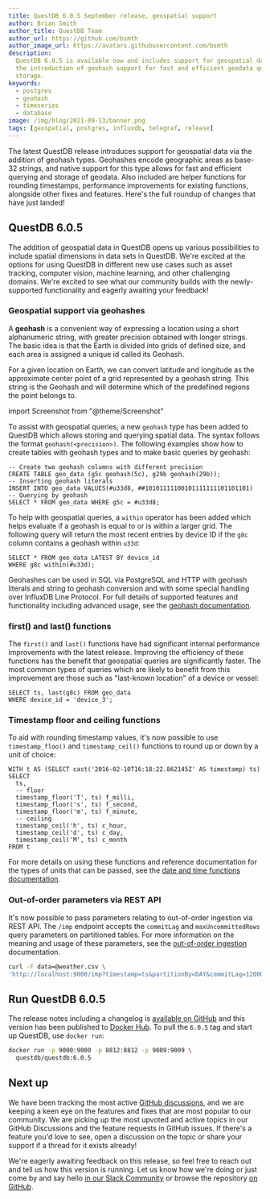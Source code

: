 ```yaml
---
title: QuestDB 6.0.5 September release, geospatial support
author: Brian Smith
author_title: QuestDB Team
author_url: https://github.com/bsmth
author_image_url: https://avatars.githubusercontent.com/bsmth
description:
  QuestDB 6.0.5 is available now and includes support for geospatial data with
  the introduction of geohash support for fast and efficient geodata queries and
  storage.
keywords:
  - postgres
  - geohash
  - timeseries
  - database
image: /img/blog/2021-09-13/banner.png
tags: [geospatial, postgres, influxdb, telegraf, release]
---
```


The latest QuestDB release introduces support for geospatial data via the
addition of geohash types. Geohashes encode geographic areas as base-32 strings,
and native support for this type allows for fast and efficient querying and
storage of geodata. Also included are helper functions for rounding timestamps,
performance improvements for existing functions, alongside other fixes and
features. Here's the full roundup of changes that have just landed!

<!--truncate-->

## QuestDB 6.0.5

The addition of geospatial data in QuestDB opens up various possibilities to
include spatial dimensions in data sets in QuestDB. We're excited at the options
for using QuestDB in different new use cases such as asset tracking, computer
vision, machine learning, and other challenging domains. We're excited to see
what our community builds with the newly-supported functionality and eagerly
awaiting your feedback!

### Geospatial support via geohashes

A **geohash** is a convenient way of expressing a location using a short
alphanumeric string, with greater precision obtained with longer strings. The
basic idea is that the Earth is divided into grids of defined size, and each
area is assigned a unique id called its Geohash.

For a given location on Earth, we can convert latitude and longitude as the
approximate center point of a grid represented by a geohash string. This string
is the Geohash and will determine which of the predefined regions the point
belongs to.

import Screenshot from "@theme/Screenshot"

<Screenshot
  alt="An illustration showing two maps with different geohash precision levels applied"
  height={598}
  src="/img/blog/2021-09-13/geohashes.png"
  width={850}
/>

To assist with geospatial queries, a new `geohash` type has been added to
QuestDB which allows storing and querying spatial data. The syntax follows the
format `geohash(<precision>)`. The following examples show how to create tables
with geohash types and to make basic queries by geohash:

```questdb-sql title="Geohash overview"
-- Create two geohash columns with different precision
CREATE TABLE geo_data (g5c geohash(5c), g29b geohash(29b));
-- Inserting geohash literals
INSERT INTO geo_data VALUES(#u33d8, ##10101111100101111111101101101)
-- Querying by geohash
SELECT * FROM geo_data WHERE g5c = #u33d8;
```

To help with geospatial queries, a `within` operator has been added which helps
evaluate if a geohash is equal to or is within a larger grid. The following
query will return the most recent entries by device ID if the `g8c` column
contains a geohash within `u33d`:

```questdb-sql title="within operator"
SELECT * FROM geo_data LATEST BY device_id
WHERE g8c within(#u33d);
```

Geohashes can be used in SQL via PostgreSQL and HTTP with geohash literals and
string to geohash conversion and with some special handling over InfluxDB Line
Protocol. For full details of supported features and functionality including
advanced usage, see the [geohash documentation](/docs/concept/geohashes/).

### first() and last() functions

The `first()` and `last()` functions have had significant internal performance
improvements with the latest release. Improving the efficiency of these
functions has the benefit that geospatial queries are significantly faster. The
most common types of queries which are likely to benefit from this improvement
are those such as "last-known location" of a device or vessel:

```questdb-sql title="last() example"
SELECT ts, last(g8c) FROM geo_data
WHERE device_id = 'device_3';
```

### Timestamp floor and ceiling functions

To aid with rounding timestamp values, it's now possible to use
`timestamp_floo()` and `timestamp_ceil()` functions to round up or down by a
unit of choice:

```questdb-sql
WITH t AS (SELECT cast('2016-02-10T16:18:22.862145Z' AS timestamp) ts)
SELECT
  ts,
  -- floor
  timestamp_floor('T', ts) f_milli,
  timestamp_floor('s', ts) f_second,
  timestamp_floor('m', ts) f_minute,
  -- ceiling
  timestamp_ceil('h', ts) c_hour,
  timestamp_ceil('d', ts) c_day,
  timestamp_ceil('M', ts) c_month
FROM t
```

For more details on using these functions and reference documentation for the
types of units that can be passed, see the
[date and time functions documentation](/docs/reference/function/date-time/#timestamp_ceil).

### Out-of-order parameters via REST API

It's now possible to pass parameters relating to out-of-order ingestion via REST
API. The `/imp` endpoint accepts the `commitLag` and `maxUncommittedRows` query
parameters on partitioned tables. For more information on the meaning and usage
of these parameters, see the
[out-of-order ingestion](/docs/how-do-i/ingest-data-out-of-order) documentation.

```bash title="Out-of-order params via REST API"
curl -F data=@weather.csv \
'http://localhost:9000/imp?timestamp=ts&partitionBy=DAY&commitLag=120000000&maxUncommittedRows=10000'
```

## Run QuestDB 6.0.5

The release notes including a changelog is
[available on GitHub](https://github.com/questdb/questdb/releases/tag/6.0.5) and
this version has been published to
[Docker Hub](https://hub.docker.com/r/questdb/questdb/tags?page=1&ordering=last_updated).
To pull the `6.0.5` tag and start up QuestDB, use `docker run`:

```bash
docker run -p 9000:9000 -p 8812:8812 -p 9009:9009 \
  questdb/questdb:6.0.5
```

## Next up

We have been tracking the most active
[GitHub discussions](https://github.com/questdb/questdb/discussions), and we are
keeping a keen eye on the features and fixes that are most popular to our
community. We are picking up the most upvoted and active topics in our GitHub
Discussions and the feature requests in GitHub issues. If there's a feature
you'd love to see, open a discussion on the topic or share your support if a
thread for it exists already!

We're eagerly awaiting feedback on this release, so feel free to reach out and
tell us how this version is running. Let us know how we're doing or just come by
and say hello [in our Slack Community]({@slackUrl@}) or browse the repository
[on GitHub]({@githubUrl@}).
